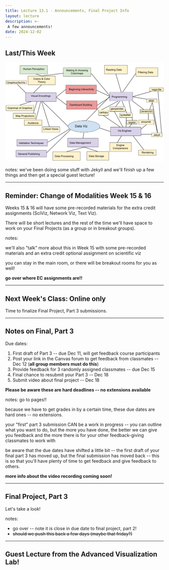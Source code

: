 ```yaml
---
title: Lecture 13.1 - Announcements, Final Project Info
layout: lecture
description: >-
 A few announcements!
date: 2024-12-02
---
```


## Last/This Week

<img src="../week13/images/week13.png">

notes:
we've been doing some stuff with Jekyll and we'll finish up a few things and then get a special guest lecture!

---

## Reminder: Change of Modalities Week 15 & 16

Weeks 15 & 16 will have some pre-recorded materials for the extra credit assignments (SciViz, Network Viz, Text Viz).

There will be short lectures and the rest of the time we'll have space to work on your Final Projects (as a group or in breakout groups).

notes:

we'll also "talk" more about this in Week 15 with some pre-recorded materials and an extra credit optional assignment on scientific viz

you can stay in the main room, or there will be breakout rooms for you as well!

**go over where EC assignments are!!**

---

## Next Week's Class: Online only

Time to finalize Final Project, Part 3 submissions.


---

## Notes on Final, Part 3

Due dates:
 1. First draft of Part 3 -- due Dec 11, will get feedback course participants 
 1. Post your link in the Canvas forum to get feedback from classmates -- Dec 12 (**all group members must do this**)
 1. Provide feedback for 3 randomly assigned classmates -- due Dec 15
 1. Final chance to resubmit your Part 3 -- Dec 18
 1. Submit video about final project -- Dec 18
 
**Please be aware these are hard deadlines -- no extensions available**
 
notes:
go to pages!!

because we have to get grades in by a certain time, these due dates are hard ones -- no extensions.

your "first" part 3 submission CAN be a work in progress -- you can outline what you want to do, but the more you have done, the better we can give you feedback and the more there is for your other feedback-giving classmates to work with

be aware that the due dates have shifted a little bit -- the first draft of your final part 3 has moved up, but the final submission has moved back -- this is so that you'll have plenty of time to get feedback and give feedback to others.

**more info about the video recording coming soon!**



---

## Final Project, Part 3

Let's take a look!

notes:

* go over -- note it is close in due date to final project, part 2!
* ~~should we push this back a few days (maybe that friday?)~~

---

## Guest Lecture from the Advanced Visualization Lab!



